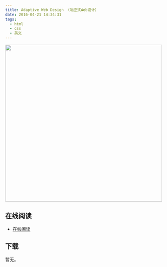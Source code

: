 ```yaml
---
title: Adaptive Web Design （响应式Web设计）
date: 2016-04-21 14:34:31
tags:
  - html
  - css
  - 英文
---
```


<img src='http://adaptivewebdesign.info/1st-edition/cover-1024.jpg' width='500' />

<!--more-->

## 在线阅读 ##

+ [在线阅读](http://adaptivewebdesign.info/1st-edition/read/)

## 下载 ##

暂无。
